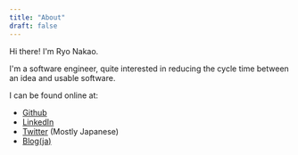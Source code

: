 ```yaml
---
title: "About"
draft: false
---
```


Hi there! I'm Ryo Nakao.  

I'm a software engineer, quite interested in reducing the cycle time between an idea and usable software.  

I can be found online at:

- [Github](https://github.com/nakabonne)
- [LinkedIn](https://www.linkedin.com/in/nakabonne)
- [Twitter](https://twitter.com/nakabonne) (Mostly Japanese)
- [Blog(ja)](http://nakawatch.hatenablog.com)
